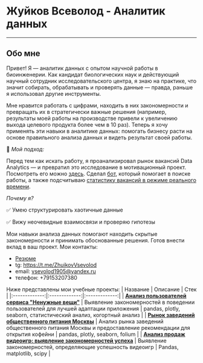 # Жуйков Всеволод - Аналитик данных
---
## Обо мне

Привет! Я — аналитик данных с опытом научной работы в биоинженерии. Как кандидат биологических наук и действующий научный сотрудник исследовательского центра, я знаю на практике, что значит собирать, обрабатывать и проверять данные — правда, раньше я использовал другие инструменты.

Мне нравится работать с цифрами, находить в них закономерности и превращать их в стратегически важные решения (например, результаты моей работы на производстве привели к увеличению выхода целевого продукта более чем в 10 раз). Теперь я хочу применять эти навыки в аналитике данных: помогать бизнесу расти на основе правильного анализа данных и видеть результат своей работы.

🚀 *Мой подход:*

Перед тем как искать работу, я проанализировал рынок вакансий Data Analytics — и превратил это исследование в мотивационный проект. Посмотреть его можно [здесь](https://github.com/zhuikovva/motivation_project). Cделал [бот](https://github.com/zhuikovva/vacancies_hh_parsing_bot), который помогает в поиске работы, а также подсчитываю [статистику вакансий в режиме реального времени](https://datalens.yandex/cwv235842drwy).

*Почему я?*

✅ Умею структурировать хаотичные данные

✅ Вижу неочевидные взаимосвязи и проверяю гипотезы

Мои навыки анализа данных помогают находить скрытые закономерности и принимать обоснованные решения. Готов внести вклад в ваш проект. 
Мои контакты: 
- [Резюме](https://github.com/zhuikovva/zhuikovva/blob/master/%D0%96%D1%83%D0%B9%D0%BA%D0%BE%D0%B2%20CV_2025.pdf)
- tg: https://t.me/ZhuikovVsevolod
- email: vsevolod1905@yandex.ru
- телефон: +79153207380

Ниже представлены мои учебные проекты:
| Название | Описание | Стек |
|:-------------:|:-------------:|:-------------:|
| [**Анализ пользователей сервиса "Ненужные вещи"**](https://github.com/zhuikovva/educational_projects/tree/master/unnecessary_things_service)   | Выявление закономерностей в поведении пользователей для лучшей адаптации приложения | pandas, plotly, seaborn, статистический анализ, когортный анализ    |
| [**Рынок заведений общественного питания Москвы**](https://github.com/zhuikovva/educational_projects/tree/master/moscow_catering)   | Анализ рынка заведений общественного питания Москвы и предоставление рекомендации для открытия кофейни | pandas, plotly, seaborn, folium    | 
| [**Анализ продаж видеоигр: выявление закономерностей успеха**](https://github.com/zhuikovva/educational_projects/tree/master/games)  | Выявление закономерностей, определяющие успешность видеоигр    | Pandas, matplotlib, scipy    |
